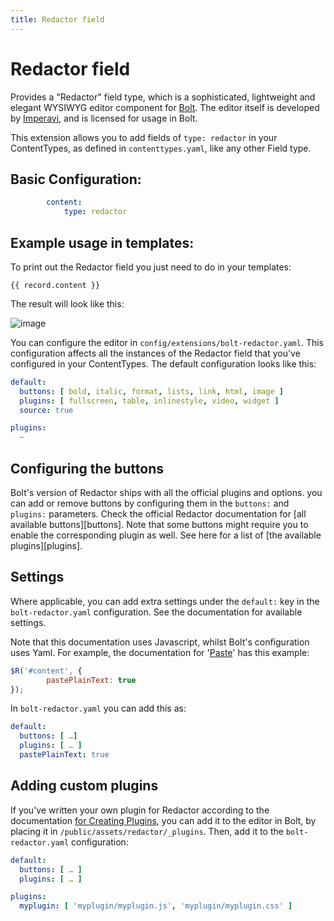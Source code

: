```yaml
---
title: Redactor field
---
```

Redactor field
==========

Provides a "Redactor" field type, which is a sophisticated,
lightweight and elegant WYSIWYG editor component for
[Bolt](https://boltcms.io). The editor itself is developed by
[Imperavi](https://imperavi.com/redactor), and is licensed for usage in Bolt.

This extension allows you to add fields of `type: redactor` in your
ContentTypes, as defined in `contenttypes.yaml`, like any other Field type.

## Basic Configuration:

```yaml
        content:
            type: redactor
```

## Example usage in templates:

To print out the Redactor field you just need to do in your templates:

```twig
{{ record.content }}
```

The result will look like this:

![image](https://raw.githubusercontent.com/eduardomart/docs/patch-15/bolt_v4_redactor_field.png)

You can configure the editor in `config/extensions/bolt-redactor.yaml`. This
configuration affects all the instances of the Redactor field that you've
configured in your ContentTypes. The default configuration looks like this:

```yaml
default:
  buttons: [ bold, italic, format, lists, link, html, image ]
  plugins: [ fullscreen, table, inlinestyle, video, widget ]
  source: true

plugins:
  ~
```

## Configuring the buttons

Bolt's version of Redactor ships with all the official plugins and options. you
can add or remove buttons by configuring them in the `buttons:` and `plugins:`
parameters. Check the official Redactor documentation for [all available
buttons][buttons]. Note that some buttons might require you to enable the
corresponding plugin as well. See here for a list of
[the available plugins][plugins].

## Settings

Where applicable, you can add extra settings under the `default:` key in the
`bolt-redactor.yaml` configuration. See the documentation for available
settings.

Note that this documentation uses Javascript, whilst Bolt's configuration uses
Yaml. For example, the documentation for '[Paste](https://imperavi.com/redactor/docs/settings/paste/)' has this example:

```javascript
$R('#content', {
        pastePlainText: true
});
```

In `bolt-redactor.yaml` you can add this as:

```yaml
default:
  buttons: [ …]
  plugins: [ … ]
  pastePlainText: true
```

## Adding custom plugins

If you've written your own plugin for Redactor according to the documentation
[for Creating Plugins](https://imperavi.com/redactor/docs/how-to/create-a-plugin/), you can add it to the editor in Bolt, by
placing it in `/public/assets/redactor/_plugins`. Then, add it to the
`bolt-redactor.yaml` configuration:

```yaml
default:
  buttons: [ … ]
  plugins: [ … ]

plugins:
  myplugin: [ 'myplugin/myplugin.js', 'myplugin/myplugin.css' ]
```
